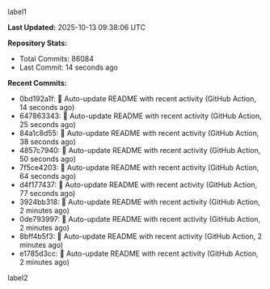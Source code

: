 
label1 
<!-- ACTIVITY_START -->
**Last Updated:** 2025-10-13 09:38:06 UTC

**Repository Stats:**
- Total Commits: 86084
- Last Commit: 14 seconds ago

**Recent Commits:**
- 0bd192a1f: 🤖 Auto-update README with recent activity (GitHub Action, 14 seconds ago)
- 647863343: 🤖 Auto-update README with recent activity (GitHub Action, 25 seconds ago)
- 84a1c8d55: 🤖 Auto-update README with recent activity (GitHub Action, 38 seconds ago)
- 4857c7940: 🤖 Auto-update README with recent activity (GitHub Action, 50 seconds ago)
- 7f5ce4203: 🤖 Auto-update README with recent activity (GitHub Action, 64 seconds ago)
- d4f177437: 🤖 Auto-update README with recent activity (GitHub Action, 77 seconds ago)
- 3924bb318: 🤖 Auto-update README with recent activity (GitHub Action, 2 minutes ago)
- 0de793997: 🤖 Auto-update README with recent activity (GitHub Action, 2 minutes ago)
- 8bff4b5f3: 🤖 Auto-update README with recent activity (GitHub Action, 2 minutes ago)
- e1785d3cc: 🤖 Auto-update README with recent activity (GitHub Action, 2 minutes ago)
<!-- ACTIVITY_END -->

label2
